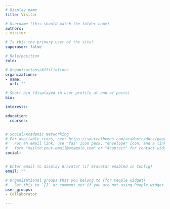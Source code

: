 ```yaml
---
# Display name
title: Visitor

# Username (this should match the folder name)
authors:
- visitor

# Is this the primary user of the site?
superuser: false

# Role/position
role:  

# Organizations/Affiliations
organizations:
- name:  
  url: ""

# Short bio (displayed in user profile at end of posts)
bio:  

interests:

education:
  courses:


# Social/Academic Networking
# For available icons, see: https://sourcethemes.com/academic/docs/page-builder/#icons
#   For an email link, use "fas" icon pack, "envelope" icon, and a link in the
#   form "mailto:your-email@example.com" or "#contact" for contact widget.
social:


# Enter email to display Gravatar (if Gravatar enabled in Config)
email: ""

# Organizational groups that you belong to (for People widget)
#   Set this to `[]` or comment out if you are not using People widget.
user_groups:
- Collaborator

---
```

